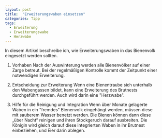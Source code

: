 ```yaml
---
layout: post
title:  "Erweiterungswaben einsetzen"
categories: Tipp
tags:
  - Erweiterung
  - Erweiterungswabe
  - Herzwabe
---
```


In diesem Artikel beschreibe ich, wie Erweiterungswaben in das Bienenvolk eingesetzt werden sollten.

1. Vorhaben
Nach der Auswinterung werden alle Bienenvölker auf einer Zarge betreut. Bei der regelmäßigen Kontrolle kommt der Zeitpunkt einer notwendigen Erweiterung.

2. Entscheidung zur Erweiterung
Wenn eine Bienentraube sich unterhalb den Wabengassen bildet, kann eine Erweiterung des Brutnests durchgeführt werden. Auch wird darin eine "Herzwabe".

3. Hilfe für die Reinigung und Integration
Wenn über Monate gelagerte Waben in ein "fremdes" Bienenvolk eingehängt werden, müssen diese mit sauberem Wasser benetzt werden. Die Bienen können dann diese „über Nacht“ reinigen und ihren Stockgeruch darauf ausbreiten. Die Königin wird gleich darauf diese integrierten Waben in ihr Brutnest einbeziehen, und Eier darin ablegen.